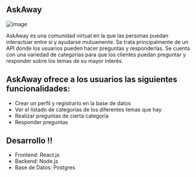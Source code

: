 ## AskAway
![image](https://user-images.githubusercontent.com/61555652/141694734-95281bd5-f6ff-4239-b786-7d4603ee8ce4.png)



AskAway es una comunidad virtual en la que las personas puedan interactuar entre sí y ayudarse mutuamente. 
Se trata principalmente de un API donde los usuarios pueden hacer preguntas y responderlas.
Se cuenta con una variedad de categorías para que los clientes puedan preguntar y responder sobre los temas de su mayor interés.

## AskAway ofrece a los usuarios las siguientes funcionalidades: 

- Crear un perfil y registrarlo en la base de datos
- Ver el listado de categorías de los diferentes temas que hay 
- Realizar preguntas de cierta categoría
- Responder preguntas 

## Desarrollo !!
- Frontend: React.js
- Backend: Node.js
- Base de Datos: Postgres
